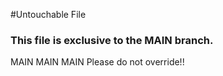 #Untouchable File

### This file is exclusive to the MAIN branch.
MAIN MAIN MAIN
Please do not override!!
